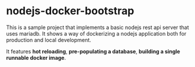 # nodejs-docker-bootstrap
This is a sample project that implements a basic nodejs rest api server that uses mariadb. It shows a way of dockerizing a nodejs application both for production and local development.

It features **hot reloading**, **pre-populating a database**, **building a single runnable docker image**.

